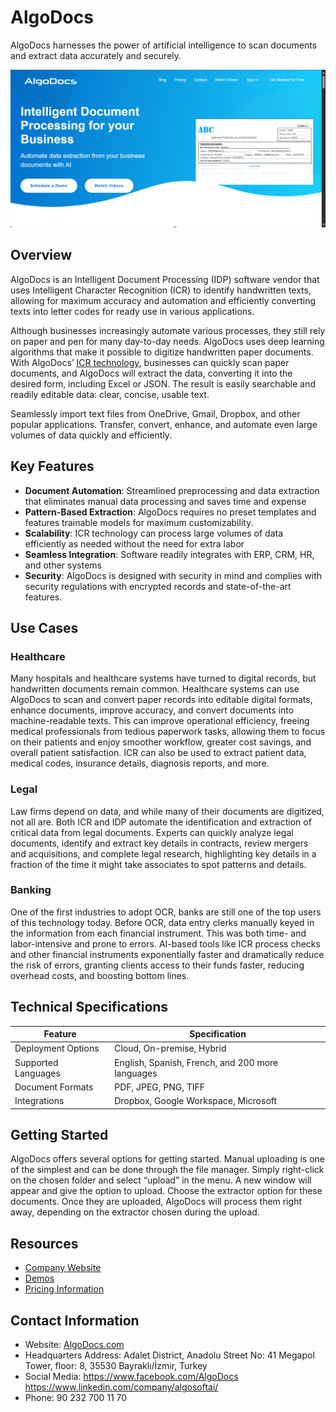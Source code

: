 # AlgoDocs

AlgoDocs harnesses the power of artificial intelligence to scan documents and extract data accurately and securely. 

![AlgoDocs Logo](./assets/algodocs-logo.png)

## Overview

AlgoDocs is an Intelligent Document Processing (IDP) software vendor that uses Intelligent Character Recognition (ICR) to identify handwritten texts, allowing for maximum accuracy and automation and efficiently converting texts into letter codes for ready use in various applications. 

Although businesses increasingly automate various processes, they still rely on paper and pen for many day-to-day needs. AlgoDocs uses deep learning algorithms that make it possible to digitize handwritten paper documents. With AlgoDocs’ [ICR technology](https://www.algodocs.com/extract-handwritten-text-from-scanned-pdfs-and-images/), businesses can quickly scan paper documents, and AlgoDocs will extract the data, converting it into the desired form, including Excel or JSON. The result is easily searchable and readily editable data: clear, concise, usable text.

Seamlessly import text files from OneDrive, Gmail, Dropbox, and other popular applications. Transfer, convert, enhance, and automate even large volumes of data quickly and efficiently.

## Key Features

- **Document Automation**: Streamlined preprocessing and data extraction that eliminates manual data processing and saves time and expense
- **Pattern-Based Extraction**: AlgoDocs requires no preset templates and features trainable models for maximum customizability.
- **Scalability**: ICR technology can process large volumes of data efficiently as needed without the need for extra labor
- **Seamless Integration**: Software readily integrates with ERP, CRM, HR, and other systems
- **Security**: AlgoDocs is designed with security in mind and complies with security regulations with encrypted records and state-of-the-art features.

## Use Cases

### Healthcare 

Many hospitals and healthcare systems have turned to digital records, but handwritten documents remain common. Healthcare systems can use AlgoDocs to scan and convert paper records into editable digital formats, enhance documents, improve accuracy, and convert documents into machine-readable texts. This can improve operational efficiency, freeing medical professionals from tedious paperwork tasks, allowing them to focus on their patients and enjoy smoother workflow, greater cost savings, and overall patient satisfaction. ICR can also be used to extract patient data, medical codes, insurance details, diagnosis reports, and more. 

### Legal 

Law firms depend on data, and while many of their documents are digitized, not all are. Both ICR and IDP automate the identification and extraction of critical data from legal documents. Experts can quickly analyze legal documents, identify and extract key details in contracts, review mergers and acquisitions, and complete legal research, highlighting key details in a fraction of the time it might take associates to spot patterns and details.

### Banking

One of the first industries to adopt OCR, banks are still one of the top users of this technology today. Before OCR, data entry clerks manually keyed in the information from each financial instrument. This was both time- and labor-intensive and prone to errors. AI-based tools like ICR process checks and other financial instruments exponentially faster and dramatically reduce the risk of errors, granting clients access to their funds faster, reducing overhead costs, and boosting bottom lines.

## Technical Specifications

| **Feature**            | **Specification**                                           |
|------------------------|-------------------------------------------------------------|
| Deployment Options     | Cloud, On-premise, Hybrid                                   |
| Supported Languages    | English, Spanish, French, and 200 more languages            |
| Document Formats       | PDF, JPEG, PNG, TIFF                                        |
| Integrations           | Dropbox, Google Workspace, Microsoft                        |

## Getting Started

AlgoDocs offers several options for getting started. Manual uploading is one of the simplest and can be done through the file manager. Simply right-click on the chosen folder and select “upload” in the menu. A new window will appear and give the option to upload. Choose the extractor option for these documents. Once they are uploaded, AlgoDocs will process them right away, depending on the extractor chosen during the upload.

## Resources

- [Company Website](https://www.algodocs.com/)
- [Demos](https://www.algodocs.com/watch-demos/)
- [Pricing Information](https://www.algodocs.com/pricing/)

## Contact Information

- Website: [AlgoDocs.com](https://www.algodocs.com/)
- Headquarters Address: Adalet District, Anadolu Street No: 41 Megapol Tower, floor: 8, 35530 Bayraklı/İzmir, Turkey
- Social Media: https://www.facebook.com/AlgoDocs
https://www.linkedin.com/company/algosoftai/
- Phone: 90 232 700 11 70
